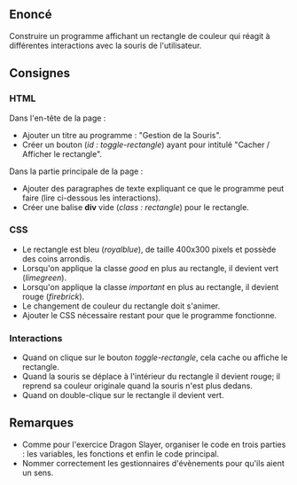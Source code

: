 ## Enoncé

Construire un programme affichant un rectangle de couleur qui réagit à différentes interactions avec la souris de l'utilisateur.

## Consignes

### HTML

Dans l'en-tête de la page :

- Ajouter un titre au programme : "Gestion de la Souris".
- Créer un bouton (*id : toggle-rectangle*) ayant pour intitulé "Cacher / Afficher le rectangle".

Dans la partie principale de la page :

- Ajouter des paragraphes de texte expliquant ce que le programme peut faire (lire ci-dessous les interactions).
- Créer une balise **div** vide (*class : rectangle*) pour le rectangle.

### CSS

- Le rectangle est bleu (*royalblue*), de taille 400x300 pixels et possède des coins arrondis.
- Lorsqu'on applique la classe *good* en plus au rectangle, il devient vert (*limegreen*).
- Lorsqu'on applique la classe *important* en plus au rectangle, il devient rouge (*firebrick*).
- Le changement de couleur du rectangle doit s'animer.
- Ajouter le CSS nécessaire restant pour que le programme fonctionne.

### Interactions

- Quand on clique sur le bouton *toggle-rectangle*, cela cache ou affiche le rectangle.
- Quand la souris se déplace à l'intérieur du rectangle il devient rouge; il reprend sa couleur originale quand la souris n'est plus dedans.
- Quand on double-clique sur le rectangle il devient vert.

## Remarques

- Comme pour l'exercice Dragon Slayer, organiser le code en trois parties : les variables, les fonctions et enfin le code principal.
- Nommer correctement les gestionnaires d'évènements pour qu'ils aient un sens.
